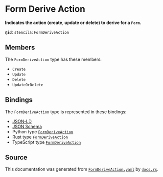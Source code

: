 # Form Derive Action

**Indicates the action (create, update or delete) to derive for a `Form`.**

**`@id`**: `stencila:FormDeriveAction`

## Members

The `FormDeriveAction` type has these members:

- `Create`
- `Update`
- `Delete`
- `UpdateOrDelete`

## Bindings

The `FormDeriveAction` type is represented in these bindings:

- [JSON-LD](https://stencila.dev/FormDeriveAction.jsonld)
- [JSON Schema](https://stencila.dev/FormDeriveAction.schema.json)
- Python type [`FormDeriveAction`](https://github.com/stencila/stencila/blob/main/python/python/stencila/types/form_derive_action.py)
- Rust type [`FormDeriveAction`](https://github.com/stencila/stencila/blob/main/rust/schema/src/types/form_derive_action.rs)
- TypeScript type [`FormDeriveAction`](https://github.com/stencila/stencila/blob/main/typescript/src/types/FormDeriveAction.ts)

## Source

This documentation was generated from [`FormDeriveAction.yaml`](https://github.com/stencila/stencila/blob/main/schema/FormDeriveAction.yaml) by [`docs.rs`](https://github.com/stencila/stencila/blob/main/rust/schema-gen/src/docs.rs).